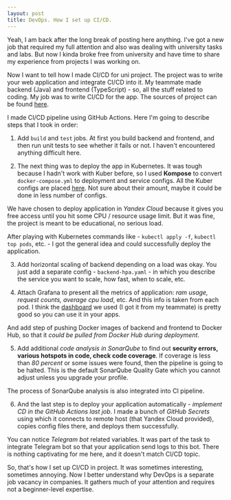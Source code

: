 ```yaml
---
layout: post
title: DevOps. How I set up CI/CD.
---
```


Yeah, I am back after the long break of posting here anything. I've got a new job that required my full attention and also was dealing with university tasks and labs. But now I kinda broke free from university and have time to share my experience from projects I was working on.

Now I want to tell how I made CI/CD for uni project. The project was to write your web application and integrate CI/CD into it. My teammate made backend (Java) and frontend (TypeScript) - so, all the stuff related to coding. My job was to write CI/CD for the app. The sources of project can be found [here](https://github.com/chetter14/devops).

I made CI/CD pipeline using GitHub Actions. Here I'm going to describe steps that I took in order:

1) Add `build` and `test` jobs. At first you build backend and frontend, and then run unit tests to see whether it fails or not. I haven't encountered anything difficult here.

2) The next thing was to deploy the app in Kubernetes. It was tough because I hadn't work with Kuber before, so I used **Kompose** to convert `docker-compose.yml` to deployment and service configs. All the Kuber configs are placed [here](https://github.com/chetter14/devops/tree/main/kubernetes/configs). Not sure about their amount, maybe it could be done in less number of configs.

We have chosen to deploy application in *Yandex Cloud* because it gives you free access until you hit some CPU / resource usage limit. But it was fine, the project is meant to be educational, no serious load.

After playing with Kubernetes commands like - `kubectl apply -f`, `kubectl top pods`, etc. - I got the general idea and could successfully deploy the application.

3) Add horizontal scaling of backend depending on a load was okay. You just add a separate config - `backend-hpa.yaml` - in which you describe the service you want to scale, how fast, when to scale, etc.

4) Attach Grafana to present all the metrics of application: *ram usage, request counts, average cpu load*, etc. And this info is taken from each pod. I think the [dashboard](https://github.com/chetter14/devops/blob/main/kubernetes/configs/grafana-dashboard.yaml) we used (I got it from my teammate) is pretty good so you can use it in your apps.

And add step of pushing Docker images of backend and frontend to Docker Hub, so that it *could be pulled from Docker Hub during deployment*.

5) Add additional *code analysis in SonarQube* to find out **security errors, various hotspots in code, check code coverage**. If coverage is less than *80 percent* or some issues were found, then the pipeline is going to be halted. This is the default SonarQube Quality Gate which you cannot adjust unless you upgrade your profile. 

The process of SonarQube analysis is also integrated into CI pipeline.

6) And the last step is to deploy your application automatically - *implement CD in the GitHub Actions last job*. I made a bunch of *GitHub Secrets* using which it connects to remote host (that Yandex Cloud provided), copies config files there, and deploys them successfully. 

You can notice *Telegram bot* related variables. It was part of the task to integrate Telegram bot so that your application send logs to this bot. There is nothing captivating for me here, and it doesn't match CI/CD topic.

So, that's how I set up CI/CD in project. It was sometimes interesting, sometimes annoying. Now I better understand why DevOps is a separate job vacancy in companies. It gathers much of your attention and requires not a beginner-level expertise.